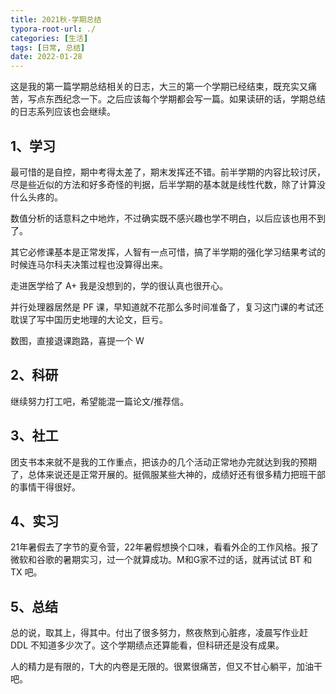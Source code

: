 ```yaml
---
title: 2021秋-学期总结
typora-root-url: ./
categories: [生活]
tags: [日常, 总结]
date: 2022-01-28
---
```


这是我的第一篇学期总结相关的日志，大三的第一个学期已经结束，既充实又痛苦，写点东西纪念一下。之后应该每个学期都会写一篇。如果读研的话，学期总结的日志系列应该也会继续。

<!--more-->

## 1、学习

最可惜的是自控，期中考得太差了，期末发挥还不错。前半学期的内容比较讨厌，尽是些近似的方法和好多奇怪的判据，后半学期的基本就是线性代数，除了计算没什么头疼的。

数值分析的话意料之中地炸，不过确实既不感兴趣也学不明白，以后应该也用不到了。

其它必修课基本是正常发挥，人智有一点可惜，搞了半学期的强化学习结果考试的时候连马尔科夫决策过程也没算得出来。

走进医学给了 A+ 我是没想到的，学的很认真也很开心。

并行处理器居然是 PF 课，早知道就不花那么多时间准备了，复习这门课的考试还耽误了写中国历史地理的大论文，巨亏。

数图，直接退课跑路，喜提一个 W

## 2、科研

继续努力打工吧，希望能混一篇论文/推荐信。

## 3、社工

团支书本来就不是我的工作重点，把该办的几个活动正常地办完就达到我的预期了，总体来说还是正常开展的。挺佩服某些大神的，成绩好还有很多精力把班干部的事情干得很好。

## 4、实习

21年暑假去了字节的夏令营，22年暑假想换个口味，看看外企的工作风格。报了微软和谷歌的暑期实习，过一个就算成功。M和G家不过的话，就再试试 BT 和 TX 吧。

## 5、总结

总的说，取其上，得其中。付出了很多努力，熬夜熬到心脏疼，凌晨写作业赶 DDL 不知道多少次了。这个学期绩点还算能看，但科研还是没有成果。

人的精力是有限的，T大的内卷是无限的。很累很痛苦，但又不甘心躺平，加油干吧。
